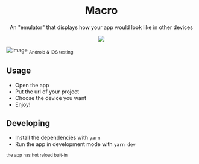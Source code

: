 <div align="center">
  <h1>Macro</h1>
  <p align="center">An "emulator" that displays how your app would look like in other devices</p>
</div>

<p align="center">
  <img src="https://user-images.githubusercontent.com/61664367/131240433-8171687a-3d7f-4a87-a7c8-4d06f2f79f45.gif">
  
  ![image](https://user-images.githubusercontent.com/61664367/131262948-e54a8502-d81a-4d04-991d-27614a9cd53c.png)
  <sub>Android & iOS testing</sub>
</p>

## Usage
  - Open the app
  - Put the url of your project
  - Choose the device you want
  - Enjoy!


## Developing
  - Install the dependencies with `yarn`
  - Run the app in development mode with `yarn dev`

<sub>the app has hot reload buit-in</sub>
